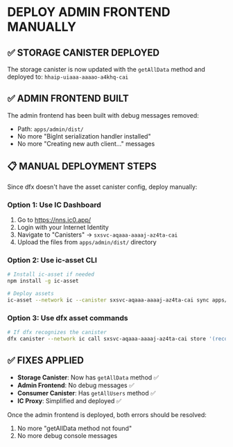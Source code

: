 # DEPLOY ADMIN FRONTEND MANUALLY

## ✅ STORAGE CANISTER DEPLOYED
The storage canister is now updated with the `getAllData` method and deployed to:
`hhaip-uiaaa-aaaao-a4khq-cai`

## ✅ ADMIN FRONTEND BUILT  
The admin frontend has been built with debug messages removed:
- Path: `apps/admin/dist/`
- No more "BigInt serialization handler installed"
- No more "Creating new auth client..." messages

## 📋 MANUAL DEPLOYMENT STEPS

Since dfx doesn't have the asset canister config, deploy manually:

### Option 1: Use IC Dashboard
1. Go to https://nns.ic0.app/
2. Login with your Internet Identity
3. Navigate to "Canisters" → `sxsvc-aqaaa-aaaaj-az4ta-cai`
4. Upload the files from `apps/admin/dist/` directory

### Option 2: Use ic-asset CLI
```bash
# Install ic-asset if needed
npm install -g ic-asset

# Deploy assets
ic-asset --network ic --canister sxsvc-aqaaa-aaaaj-az4ta-cai sync apps/admin/dist/
```

### Option 3: Use dfx asset commands
```bash
# If dfx recognizes the canister
dfx canister --network ic call sxsvc-aqaaa-aaaaj-az4ta-cai store '(record{key="/index.html"; content_type="text/html"; content=blob "..."})' 
```

## ✅ FIXES APPLIED
- **Storage Canister**: Now has `getAllData` method ✅
- **Admin Frontend**: No debug messages ✅  
- **Consumer Canister**: Has `getAllUsers` method ✅
- **IC Proxy**: Simplified and deployed ✅

Once the admin frontend is deployed, both errors should be resolved:
1. No more "getAllData method not found"  
2. No more debug console messages